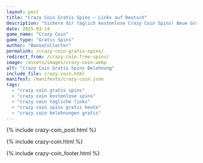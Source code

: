 ```yaml
---
layout: post
title: "Crazy Coin Gratis Spins – Links auf Deutsch"
description: "Sichere dir täglich kostenlose Crazy Coin Spins! Neue Gratis-Links für deutsche Spieler – 100% sicher und aktuell."
date: 2025-03-14
game_name: "Crazy Coin"
game_type: "Gratis Spins"
author: "BonusCollector"
permalink: /crazy-coin-gratis-spins/
redirect_from: /crazy-coin-free-spins/
image: /assets/images/crazy-coin.webp
alt: "Crazy Coin Gratis Spins Belohnung"
include_file: crazy-coin.html
manifest: /manifests/crazy-coin.json
tags: 
  - "crazy coin gratis spins"
  - "crazy coin kostenlose spins"
  - "crazy coin tägliche links"
  - "crazy coin spins gratis heute"
  - "crazy coin belohnungen gratis"
---
```

{% include crazy-coin_post.html %}

{% include crazy-coin.html %}

{% include crazy-coin_footer.html %}